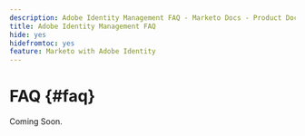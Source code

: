 ```yaml
---
description: Adobe Identity Management FAQ - Marketo Docs - Product Documentation
title: Adobe Identity Management FAQ
hide: yes
hidefromtoc: yes
feature: Marketo with Adobe Identity
---
```

# FAQ {#faq}

Coming Soon.
